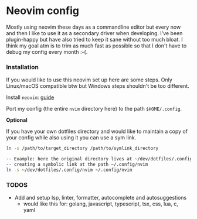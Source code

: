 # Neovim config

Mostly using neovim these days as a commandline editor but every now and then I like to use it as a
secondary driver when developing. I've been plugin-happy but have also tried to keep it sane without
too much bloat. I think my goal atm is to trim as much fast as possible so that I don't have to debug
my config every month :-(. 

### Installation

If you would like to use this neovim set up here are some steps. Only Linux/macOS compatible btw but
Windows steps shouldn't be too different.

Install `neovim`: [guide](https://github.com/neovim/neovim/blob/master/INSTALL.md)

Port my config (the entire `nvim` directory here) to the path `$HOME/.config`.

**Optional** 

If you have your own dotfiles directory and would like to maintain a copy of your config while
also using it you can use a sym link.

```sh
ln -s /path/to/target_directory /path/to/symlink_directory

-- Example: here the original directory lives at ~/dev/dotfiles/.config/nvim and we are
-- creating a symbolic link at the path ~/.config/nvim
ln -s ~/dev/dotfiles/.config/nvim ~/.config/nvim
```

### TODOS

* Add and setup lsp, linter, formatter, autocomplete and autosuggestions
    * would like this for: golang, javascript, typescript, tsx, css, lua, c, yaml


